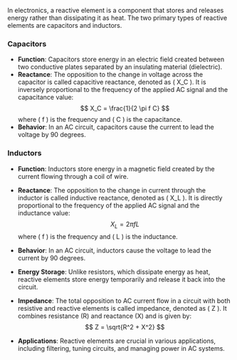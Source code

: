 In electronics, a reactive element is a component that stores and releases energy rather than dissipating it as heat. The two primary types of reactive elements are capacitors and inductors.

### Capacitors
- **Function**: Capacitors store energy in an electric field created between two conductive plates separated by an insulating material (dielectric).
- **Reactance**: The opposition to the change in voltage across the capacitor is called capacitive reactance, denoted as \( X_C \). It is inversely proportional to the frequency of the applied AC signal and the capacitance value:
  $$
  X_C = \frac{1}{2 \pi f C}
  $$
  where \( f \) is the frequency and \( C \) is the capacitance.
- **Behavior**: In an AC circuit, capacitors cause the current to lead the voltage by 90 degrees.

### Inductors
- **Function**: Inductors store energy in a magnetic field created by the current flowing through a coil of wire.
- **Reactance**: The opposition to the change in current through the inductor is called inductive reactance, denoted as \( X_L \). It is directly proportional to the frequency of the applied AC signal and the inductance value:
  $$
  X_L = 2 \pi f L
  $$
  where \( f \) is the frequency and \( L \) is the inductance.
- **Behavior**: In an AC circuit, inductors cause the voltage to lead the current by 90 degrees.

- **Energy Storage**: Unlike resistors, which dissipate energy as heat, reactive elements store energy temporarily and release it back into the circuit.
- **Impedance**: The total opposition to AC current flow in a circuit with both resistive and reactive elements is called impedance, denoted as \( Z \). It combines resistance (R) and reactance (X) and is given by:
  $$
  Z = \sqrt{R^2 + X^2}
  $$
- **Applications**: Reactive elements are crucial in various applications, including filtering, tuning circuits, and managing power in AC systems.
